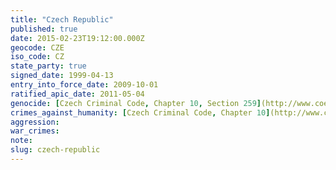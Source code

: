 ```yaml
---
title: "Czech Republic"
published: true
date: 2015-02-23T19:12:00.000Z
geocode: CZE
iso_code: CZ
state_party: true
signed_date: 1999-04-13
entry_into_force_date: 2009-10-01
ratified_apic_date: 2011-05-04
genocide: [Czech Criminal Code, Chapter 10, Section 259](http://www.coe.int/t/dlapil/codexter/Source/country_profiles/legislation/CT%20Legislation%20-%20Czech%20Republic%20Criminal%20Code.pdf)
crimes_against_humanity: [Czech Criminal Code, Chapter 10](http://www.coe.int/t/dlapil/codexter/Source/country_profiles/legislation/CT%20Legislation%20-%20Czech%20Republic%20Criminal%20Code.pdf)
aggression:
war_crimes:
note:
slug: czech-republic
---
```

